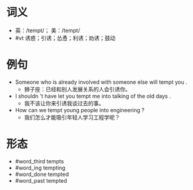 # 词义
- 英：/tempt/； 美：/tempt/
- #vt 诱惑；引诱；怂恿；利诱；劝诱；鼓动
# 例句
- Someone who is already involved with someone else will tempt you .
	- 狮子座：已经和别人发展关系的人会引诱你。
- I shouldn 't have let you tempt me into talking of the old days .
	- 我不该让你来引诱我谈过去的事。
- How can we tempt young people into engineering ?
	- 我们怎么才能吸引年轻人学习工程学呢？
# 形态
- #word_third tempts
- #word_ing tempting
- #word_done tempted
- #word_past tempted
